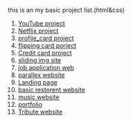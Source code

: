 this is an my basic project list.(html&css)
1. [YouTube project](https://sachinkharat777.github.io/my-project-hc/YouTube%20clone/index.html)
2. [Netflix project](https://sachinkharat777.github.io/my-project-hc/Project%204%20(Netflix_login_page)/index.html)
3. [profile_card project](https://sachinkharat777.github.io/my-project-hc/project%201(profile_card)/card.html)
4. [flipping card porject](https://sachinkharat777.github.io/my-project-hc/project%202%20(fliping-card)/index.html)
5. [Credit card project](https://sachinkharat777.github.io/my-project-hc/project%203%20(credit_card)/index.html)
6. [sliding img site](https://sachinkharat777.github.io/my-project-hc/sliding%20img%20site%20(demo)/index.html)
7. [job application web](https://sachinkharat777.github.io/my-project-hc/project_0%20to%201%20Html&Css/project-02(application%20form)/index.html)
8. [parallex website](https://sachinkharat777.github.io/my-project-hc/project_0%20to%201%20Html&Css/project-03(parallex%20website)/index.html)
9. [Landing page](https://sachinkharat777.github.io/my-project-hc/project_0%20to%201%20Html&Css/project-04(landing%20page)/index.html)
10. [basic restorent website](https://sachinkharat777.github.io/my-project-hc/project_0%20to%201%20Html&Css/project-05%20(restorent)/index.html)
11. [music website](https://sachinkharat777.github.io/my-project-hc/project_0%20to%201%20Html&Css/project-06(music%20site)/index.html)
12. [portfolio](https://sachinkharat777.github.io/my-project-hc/project_0%20to%201%20Html&Css/project-08%20(portfolio)/index.html)
13. [Tribute website](https://sachinkharat777.github.io/my-project-hc/project_0%20to%201%20Html&Css/A.P.J%20abdul%20kalam/index.html)

